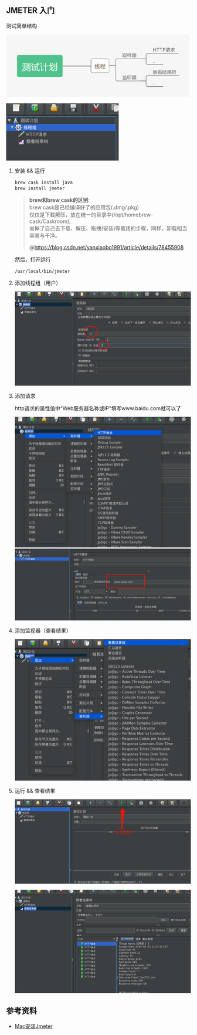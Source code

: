 ## JMETER 入门

测试简单结构

![img](Hello-word/测试计划.png)

![img](Hello-word/测试计划2.png)

1. 安装 && 运行

    ```
    brew cask install java
    brew install jmeter
    ```

    > **brew和brew cask的区别**:   
    > brew cask是已经编译好了的应用包(.dmg/.pkg)  
    > 仅仅是下载解压，放在统一的目录中(/opt/homebrew-cask/Caskroom),   
    > 省掉了自己去下载、解压、拖拽(安装)等蛋疼的步骤，同样，卸载相当容易与干净。 
    >  
    > @https://blog.csdn.net/yanxiaobo1991/article/details/78455908

    然后，打开运行

    ```
    /usr/local/bin/jmeter
    ```

2. 添加线程组（用户）

    ![img](Hello-word/添加线程组.png)

3. 添加请求

    http请求的属性值中“Web服务器名称或IP”填写www.baidu.com就可以了

    ![添加请求](Hello-word/添加请求.png)
    ![添加请求2](Hello-word/添加请求2.png)

4. 添加监视器（查看结果）

    ![添加监视器-查看结果](Hello-word/添加监视器-查看结果.png)

5. 运行 && 查看结果

    ![运行](Hello-word/运行.png)  

    ![查看结果](Hello-word/查看结果.png)


## 参考资料

- [Mac安装Jmeter](https://blog.csdn.net/zlfssq/article/details/80521215)

